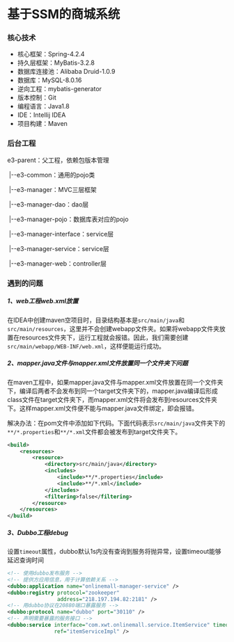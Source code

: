 # 基于SSM的商城系统

 ### 核心技术

- 核心框架：Spring-4.2.4
- 持久层框架：MyBatis-3.2.8
- 数据库连接池：Alibaba Druid-1.0.9
- 数据库：MySQL-8.0.16
- 逆向工程：mybatis-generator
- 版本控制：Git
- 编程语言：Java1.8
- IDE：Intellij IDEA
- 项目构建：Maven

### 后台工程

e3-parent：父工程，依赖包版本管理

​	|--e3-common：通用的pojo类

​	|--e3-manager：MVC三层框架

​		|--e3-manager-dao：dao层

​		|--e3-manager-pojo：数据库表对应的pojo

​		|--e3-manager-interface：service层

​		|--e3-manager-service：service层

​    	|--e3-manager-web：controller层





### 遇到的问题

##### 1、web工程web.xml放置

在IDEA中创建maven空项目时，目录结构基本是`src/main/java`和`src/main/resources`，这里并不会创建webapp文件夹。如果将webapp文件夹放置在resources文件夹下，运行工程就会报错。因此，我们需要创建`src/main/webapp/WEB-INF/web.xml`，这样便能运行成功。

##### 2、mapper.java文件与mapper.xml文件放置同一个文件夹下问题

在maven工程中，如果mapper.java文件与mapper.xml文件放置在同一个文件夹下，编译后两者不会发布到同一个target文件夹下的，mapper.java编译后形成class文件在target文件夹下，而mapper.xml文件将会发布到resources文件夹下。这样mapper.xml文件便不能与mapper.java文件绑定，即会报错。

解决办法：在pom文件中添加如下代码。下面代码表示`src/main/java`文件夹下的`**/*.properties`和`**/*.xml`文件都会被发布到target文件夹下。

```xml
<build>
    <resources>
        <resource>
            <directory>src/main/java</directory>
            <includes>
                <include>**/*.properties</include>
                <include>**/*.xml</include>
            </includes>
            <filtering>false</filtering>
        </resource>
    </resources>
</build>
```

##### 3、Dubbo工程debug

设置`timeout`属性，dubbo默认1s内没有查询到服务将抛异常，设置timeout能够延迟查询时间

```xml
<!-- 使用dubbo发布服务 -->
<!-- 提供方应用信息，用于计算依赖关系 -->
<dubbo:application name="onlinemall-manager-service" />
<dubbo:registry protocol="zookeeper"
                address="218.197.194.82:2181" />
<!-- 用dubbo协议在20880端口暴露服务 -->
<dubbo:protocol name="dubbo" port="30110" />
<!-- 声明需要暴露的服务接口 -->
<dubbo:service interface="com.xwt.onlinemall.service.ItemService" timeout="600000"
               ref="itemServiceImpl" />
```



